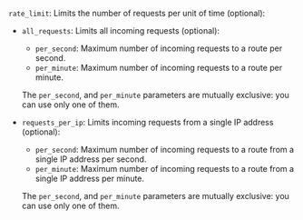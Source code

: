 `rate_limit`: Limits the number of requests per unit of time (optional):

* `all_requests`: Limits all incoming requests (optional):

    * `per_second`: Maximum number of incoming requests to a route per second.
    * `per_minute`: Maximum number of incoming requests to a route per minute.

    The `per_second`, and `per_minute` parameters are mutually exclusive: you can use only one of them.
* `requests_per_ip`: Limits incoming requests from a single IP address (optional):

    * `per_second`: Maximum number of incoming requests to a route from a single IP address per second.
    * `per_minute`: Maximum number of incoming requests to a route from a single IP address per minute.

    The `per_second`, and `per_minute` parameters are mutually exclusive: you can use only one of them.